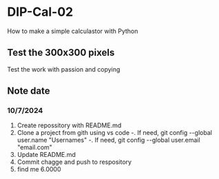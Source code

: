 # DIP-Cal-02
How to make a simple calculastor with Python

## Test the 300x300 pixels
Test the work with passion and copying

## Note date
### 10/7/2024
1. Create repossitory with README.md
2. Clone a project from gith using vs code
    -. If need, git config --global user.name "Usernames"
    -. If need, git config --global user.email "email.com"
3. Update README.md
4. Commit chagge and push to respository
5. find me
6.0000